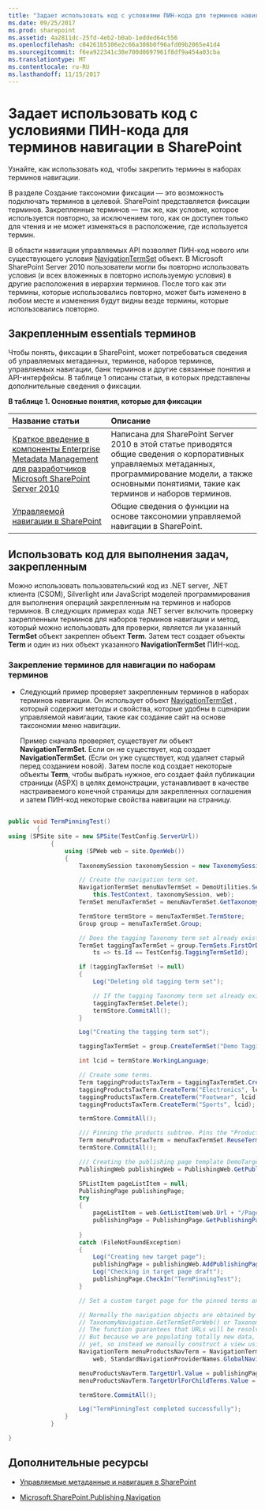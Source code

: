 ```yaml
---
title: "Задает использовать код с условиями ПИН-кода для терминов навигации в SharePoint"
ms.date: 09/25/2017
ms.prod: sharepoint
ms.assetid: 4a2811dc-25fd-4eb2-b0ab-1edded64c556
ms.openlocfilehash: c04261b5106e2c66a308b0f96afd09b2065e41d4
ms.sourcegitcommit: f6ea922341c38e700d0697961f8df9a454a03cba
ms.translationtype: MT
ms.contentlocale: ru-RU
ms.lasthandoff: 11/15/2017
---
```

# <a name="use-code-to-pin-terms-to-navigation-term-sets-in-sharepoint"></a>Задает использовать код с условиями ПИН-кода для терминов навигации в SharePoint

Узнайте, как использовать код, чтобы закрепить термины в наборах терминов навигации.

В разделе Создание таксономии фиксации — это возможность подключать терминов в целевой. SharePoint представляется фиксации терминов. Закрепленные терминов — так же, как условие, которое используется повторно, за исключением того, как он доступен только для чтения и не может изменяться в расположение, где используется термин.

В области навигации управляемых API позволяет ПИН-код нового или существующего условия [NavigationTermSet](https://msdn.microsoft.com/library/Microsoft.SharePoint.Publishing.Navigation.NavigationTermSet.aspx) объект. В Microsoft SharePoint Server 2010 пользователи могли бы повторно использовать условия (и всех вложенных в повторно используемую условия) в другие расположения в иерархии терминов. После того как эти термины, которые использовались повторно, может быть изменено в любом месте и изменения будут видны везде термины, которые использовались повторно.

## <a name="term-pinning-essentials"></a>Закрепленным essentials терминов
<a name="SP15_H2UseCodeToPinTerms_TermPinningEssentials"> </a>

Чтобы понять, фиксации в SharePoint, может потребоваться сведения об управляемых метаданных, терминов, наборов терминов, управляемых навигации, банк терминов и другие связанные понятия и API-интерфейсы. В таблице 1 описаны статьи, в которых представлены дополнительные сведения о фиксации. 
  
    
    

**В таблице 1. Основные понятия, которые для фиксации**


|**Название статьи**|**Описание**|
|:-----|:-----|
| [Краткое введение в компоненты Enterprise Metadata Management для разработчиков Microsoft SharePoint Server 2010](http://msdn.microsoft.com/library/113a5d75-ac4d-498b-8436-725e04fb685d%28Office.15%29.aspx) <br/> |Написана для SharePoint Server 2010 в этой статье приводятся общие сведения о корпоративных управляемых метаданных, программирование модели, а также основными понятиями, такие как терминов и наборов терминов.  <br/> |
| [Управляемой навигации в SharePoint](managed-navigation-in-sharepoint.md) <br/> |Общие сведения о функции на основе таксономии управляемой навигации в SharePoint.  <br/> |
   

## <a name="use-code-to-complete-pinning-tasks"></a>Использовать код для выполнения задач, закрепленным
<a name="SP15_H2UseCodeToPinTerms_UseCodeToCompletePinning"> </a>

Можно использовать пользовательский код из .NET server, .NET клиента (CSOM), Silverlight или JavaScript моделей программирования для выполнения операций закрепленным на терминов и наборов терминов. В следующих примерах кода .NET server включить проверку закрепленным терминов для наборов терминов навигации и метод, который можно использовать для проверки, является ли указанный **TermSet** объект закреплен объект **Term**. Затем тест создает объекты **Term** и один из них объект указанного **NavigationTermSet** ПИН-код.
  
    
    

### <a name="to-pin-terms-to-navigation-term-sets"></a>Закрепление терминов для навигации по наборам терминов


- Следующий пример проверяет закрепленным терминов в наборах терминов навигации. Он использует объект  [NavigationTermSet](https://msdn.microsoft.com/library/Microsoft.SharePoint.SharePoint.NavigationTermSet.aspx) , который содержит методы и свойства, которые удобны в сценарии управляемой навигации, такие как создание сайт на основе таксономии меню навигации.
    
    Пример сначала проверяет, существует ли объект **NavigationTermSet**. Если он не существует, код создает **NavigationTermSet**. (Если он уже существует, код удаляет старый перед созданием новой). Затем после код создает некоторые объекты **Term**, чтобы выбрать нужное, его создает файл публикации страницы (ASPX) в целях демонстрации, устанавливает в качестве настраиваемого конечной страницы для закрепленных соглашения и затем ПИН-код некоторые свойства навигации на страницу.
    


```cs
  
public void TermPinningTest()
        {
using (SPSite site = new SPSite(TestConfig.ServerUrl))
            {
                using (SPWeb web = site.OpenWeb())
                {
                    TaxonomySession taxonomySession = new TaxonomySession(site, updateCache: true);

                    // Create the navigation term set.
                    NavigationTermSet menuNavTermSet = DemoUtilities.SetUpSampleNavTermSet(
                        this.TestContext, taxonomySession, web);
                    TermSet menuTaxTermSet = menuNavTermSet.GetTaxonomyTermSet();

                    TermStore termStore = menuTaxTermSet.TermStore;
                    Group group = menuTaxTermSet.Group;

                    // Does the tagging Taxonomy term set already exist?
                    TermSet taggingTaxTermSet = group.TermSets.FirstOrDefault(
                        ts => ts.Id == TestConfig.TaggingTermSetId);

                    if (taggingTaxTermSet != null)
                    {
                        Log("Deleting old tagging term set");

                        // If the tagging Taxonomy term set already exists, delete the old one.
                        taggingTaxTermSet.Delete();
                        termStore.CommitAll();
                    }

                    Log("Creating the tagging term set");

                    taggingTaxTermSet = group.CreateTermSet("Demo Tagging TermSet", TestConfig.TaggingTermSetId);

                    int lcid = termStore.WorkingLanguage;

                    // Create some terms.
                    Term taggingProductsTaxTerm = taggingTaxTermSet.CreateTerm("Products", lcid);
                    taggingProductsTaxTerm.CreateTerm("Electronics", lcid);
                    taggingProductsTaxTerm.CreateTerm("Footwear", lcid);
                    taggingProductsTaxTerm.CreateTerm("Sports", lcid);

                    termStore.CommitAll();

                    /// Pinning the products subtree. Pins the "Products" Term object to the NavigationTermSet object.
                    Term menuProductsTaxTerm = menuTaxTermSet.ReuseTermWithPinning(taggingProductsTaxTerm);
                    termStore.CommitAll();

                    /// Creating the publishing page template DemoTargetPage.aspx");
                    PublishingWeb publishingWeb = PublishingWeb.GetPublishingWeb(web);

                    SPListItem pageListItem = null;
                    PublishingPage publishingPage;
                    try
                    {
                        pageListItem = web.GetListItem(web.Url + "/Pages/DemoTargetPage.aspx");
                        publishingPage = PublishingPage.GetPublishingPage(pageListItem);
   
                    }
                    catch (FileNotFoundException)
                    {
                        Log("Creating new target page");
                        publishingPage = publishingWeb.AddPublishingPage("DemoTargetPage.aspx", publishingWeb.DefaultPageLayout);
                        Log("Checking in target page draft");
                        publishingPage.CheckIn("TermPinningTest");
                    }

                    // Set a custom target page for the pinned terms and then set some navigation properties.

                    // Normally the navigation objects are obtained by way of an optimized function such as
                    // TaxonomyNavigation.GetTermSetForWeb() or TaxonomyNavigationContext.Current.NavigationTerm.
                    // The function guarantees that URLs will be resolved using a valid NavigationTerm.View.
                    // But because we are populating totally new data, the cache will probably not be updated
                    // yet, so instead we manually construct a view using GetAsResolvedByWeb().
                    NavigationTerm menuProductsNavTerm = NavigationTerm.GetAsResolvedByWeb(menuProductsTaxTerm,
                        web, StandardNavigationProviderNames.GlobalNavigationTaxonomyProvider);

                    menuProductsNavTerm.TargetUrl.Value = publishingPage.Uri.AbsolutePath;
                    menuProductsNavTerm.TargetUrlForChildTerms.Value = publishingPage.Uri.AbsolutePath;

                    termStore.CommitAll();

                    Log("TermPinningTest completed successfully");
                }
            }

}
```


## <a name="additional-resources"></a>Дополнительные ресурсы
<a name="SP15_H2UseCodeToPinTerms_AdditionalResources"> </a>


-  [Управляемые метаданные и навигация в SharePoint](managed-metadata-and-navigation-in-sharepoint.md)
    
  
-  [Microsoft.SharePoint.Publishing.Navigation](https://msdn.microsoft.com/library/Microsoft.SharePoint.Publishing.Navigation.aspx)
    
  

